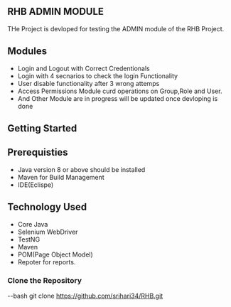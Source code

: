 ## RHB ADMIN MODULE
THe Project is devloped for testing the ADMIN module of the RHB Project.
## Modules
- Login and Logout with Correct Credentionals
- Login with 4 secnarios to check the login Functionality
- User disable functionality after 3 wrong attemps
- Access Permissions Module curd operations on Group,Role and User.
- And Other Module are in progress will be updated once devloping is done
## Getting Started
## Prerequisties
- Java version 8 or above should be installed
- Maven for Build Management
- IDE(Eclispe)
## Technology Used
- Core Java
- Selenium WebDriver
- TestNG
- Maven
- POM(Page Object Model)
- Repoter for reports.
### Clone the Repository
--bash
git clone https://github.com/srihari34/RHB.git

